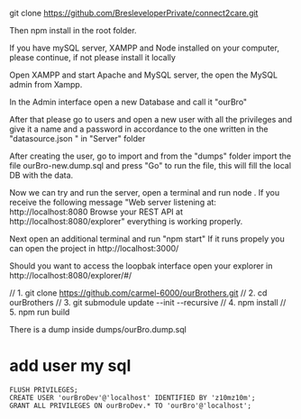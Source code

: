 git clone  https://github.com/BresleveloperPrivate/connect2care.git

Then npm install in the root folder.

If you have mySQL server, XAMPP and Node installed on your computer, please continue, if not please install it locally

Open XAMPP and start Apache and MySQL server, the open the MySQL admin from Xampp.

In the Admin interface open a new Database and call it "ourBro"

After that please go to users and open a new user with all the privileges and give it a name and a password in accordance to the one written in the "datasource.json " in "Server" folder

After creating the user, go to import and from the "dumps" folder import the file ourBro-new.dump.sql and press "Go" to run the file, this will fill the local DB with the data.

Now we can try and run the server, open a terminal and run node . 
If you receive the following message "Web server listening at: http://localhost:8080
Browse your REST API at http://localhost:8080/explorer" everything is working properly.

Next open an additional terminal  and run "npm start" 
If it runs propely you can open the project in http://localhost:3000/

Should you want to access the loopbak interface open your explorer in http://localhost:8080/explorer/#/
 

// 1. git clone https://github.com/carmel-6000/ourBrothers.git
// 2. cd ourBrothers
// 3. git submodule update --init --recursive
// 4. npm install
// 5. npm run build

There is a dump inside dumps/ourBro.dump.sql


# add user my sql

```
FLUSH PRIVILEGES;
CREATE USER 'ourBroDev'@'localhost' IDENTIFIED BY 'z10mz10m';
GRANT ALL PRIVILEGES ON ourBroDev.* TO 'ourBro'@'localhost';
```

